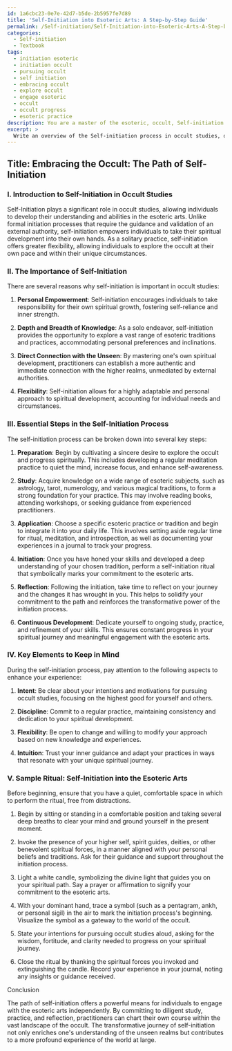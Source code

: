 ```yaml
---
id: 1a6cbc23-0e7e-42d7-b5de-2b5957fe7d89
title: 'Self-Initiation into Esoteric Arts: A Step-by-Step Guide'
permalink: /Self-initiation/Self-Initiation-into-Esoteric-Arts-A-Step-by-Step-Guide/
categories:
  - Self-initiation
  - Textbook
tags:
  - initiation esoteric
  - initiation occult
  - pursuing occult
  - self initiation
  - embracing occult
  - explore occult
  - engage esoteric
  - occult
  - occult progress
  - esoteric practice
description: You are a master of the esoteric, occult, Self-initiation and education, you have written many textbooks on the subject in ways that provide students with rich and deep understanding of the subject. You are being asked to write textbook-like sections on a topic and you do it with full context, explainability, and reliability in accuracy to the true facts of the topic at hand, in a textbook style that a student would easily be able to learn from, in a rich, engaging, and contextual way. Always include relevant context (such as formulas and history), related concepts, and in a way that someone can gain deep insights from.
excerpt: > 
  Write an overview of the Self-initiation process in occult studies, describing its importance, the steps involved, and the key elements to keep in mind during this transformative journey. Additionally, provide a sample ritual or exercise that a student can perform as part of their self-initiation into the esoteric arts.
---
```


## Title: Embracing the Occult: The Path of Self-Initiation

### I. Introduction to Self-Initiation in Occult Studies

Self-Initiation plays a significant role in occult studies, allowing individuals to develop their understanding and abilities in the esoteric arts. Unlike formal initiation processes that require the guidance and validation of an external authority, self-initiation empowers individuals to take their spiritual development into their own hands. As a solitary practice, self-initiation offers greater flexibility, allowing individuals to explore the occult at their own pace and within their unique circumstances.

### II. The Importance of Self-Initiation

There are several reasons why self-initiation is important in occult studies:

1. **Personal Empowerment**: Self-initiation encourages individuals to take responsibility for their own spiritual growth, fostering self-reliance and inner strength.

2. **Depth and Breadth of Knowledge**: As a solo endeavor, self-initiation provides the opportunity to explore a vast range of esoteric traditions and practices, accommodating personal preferences and inclinations.

3. **Direct Connection with the Unseen**: By mastering one's own spiritual development, practitioners can establish a more authentic and immediate connection with the higher realms, unmediated by external authorities.

4. **Flexibility**: Self-initiation allows for a highly adaptable and personal approach to spiritual development, accounting for individual needs and circumstances.

### III. Essential Steps in the Self-Initiation Process

The self-initiation process can be broken down into several key steps:

1. **Preparation**: Begin by cultivating a sincere desire to explore the occult and progress spiritually. This includes developing a regular meditation practice to quiet the mind, increase focus, and enhance self-awareness.

2. **Study**: Acquire knowledge on a wide range of esoteric subjects, such as astrology, tarot, numerology, and various magical traditions, to form a strong foundation for your practice. This may involve reading books, attending workshops, or seeking guidance from experienced practitioners.

3. **Application**: Choose a specific esoteric practice or tradition and begin to integrate it into your daily life. This involves setting aside regular time for ritual, meditation, and introspection, as well as documenting your experiences in a journal to track your progress.

4. **Initiation**: Once you have honed your skills and developed a deep understanding of your chosen tradition, perform a self-initiation ritual that symbolically marks your commitment to the esoteric arts.

5. **Reflection**: Following the initiation, take time to reflect on your journey and the changes it has wrought in you. This helps to solidify your commitment to the path and reinforces the transformative power of the initiation process.

6. **Continuous Development**: Dedicate yourself to ongoing study, practice, and refinement of your skills. This ensures constant progress in your spiritual journey and meaningful engagement with the esoteric arts.

### IV. Key Elements to Keep in Mind

During the self-initiation process, pay attention to the following aspects to enhance your experience:

1. **Intent**: Be clear about your intentions and motivations for pursuing occult studies, focusing on the highest good for yourself and others.

2. **Discipline**: Commit to a regular practice, maintaining consistency and dedication to your spiritual development.

3. **Flexibility**: Be open to change and willing to modify your approach based on new knowledge and experiences.

4. **Intuition**: Trust your inner guidance and adapt your practices in ways that resonate with your unique spiritual journey.

### V. **Sample Ritual**: Self-Initiation into the Esoteric Arts

Before beginning, ensure that you have a quiet, comfortable space in which to perform the ritual, free from distractions.

1. Begin by sitting or standing in a comfortable position and taking several deep breaths to clear your mind and ground yourself in the present moment.

2. Invoke the presence of your higher self, spirit guides, deities, or other benevolent spiritual forces, in a manner aligned with your personal beliefs and traditions. Ask for their guidance and support throughout the initiation process.

3. Light a white candle, symbolizing the divine light that guides you on your spiritual path. Say a prayer or affirmation to signify your commitment to the esoteric arts.

4. With your dominant hand, trace a symbol (such as a pentagram, ankh, or personal sigil) in the air to mark the initiation process's beginning. Visualize the symbol as a gateway to the world of the occult.

5. State your intentions for pursuing occult studies aloud, asking for the wisdom, fortitude, and clarity needed to progress on your spiritual journey.

6. Close the ritual by thanking the spiritual forces you invoked and extinguishing the candle. Record your experience in your journal, noting any insights or guidance received.

Conclusion

The path of self-initiation offers a powerful means for individuals to engage with the esoteric arts independently. By committing to diligent study, practice, and reflection, practitioners can chart their own course within the vast landscape of the occult. The transformative journey of self-initiation not only enriches one's understanding of the unseen realms but contributes to a more profound experience of the world at large.

